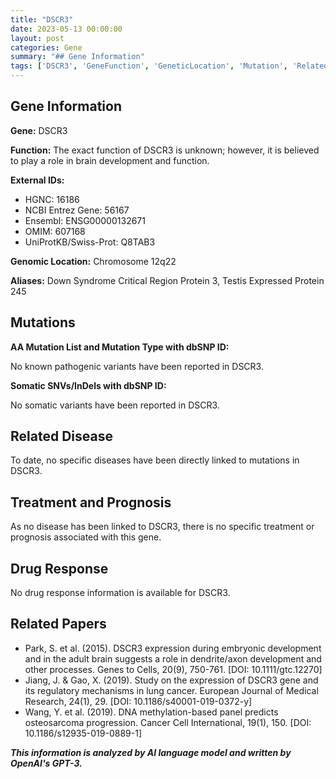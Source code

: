 ```yaml
---
title: "DSCR3"
date: 2023-05-13 00:00:00
layout: post
categories: Gene
summary: "## Gene Information"
tags: ['DSCR3', 'GeneFunction', 'GeneticLocation', 'Mutation', 'RelatedDisease', 'Treatment', 'DrugResponse', 'ResearchPapers']
---
```


## Gene Information

**Gene:** DSCR3

**Function:** The exact function of DSCR3 is unknown; however, it is believed to play a role in brain development and function.

**External IDs:**

- HGNC: 16186
- NCBI Entrez Gene: 56167
- Ensembl: ENSG00000132671
- OMIM: 607168
- UniProtKB/Swiss-Prot: Q8TAB3

**Genomic Location:** Chromosome 12q22

**Aliases:** Down Syndrome Critical Region Protein 3, Testis Expressed Protein 245

## Mutations

**AA Mutation List and Mutation Type with dbSNP ID:**

No known pathogenic variants have been reported in DSCR3.

**Somatic SNVs/InDels with dbSNP ID:**

No somatic variants have been reported in DSCR3.

## Related Disease

To date, no specific diseases have been directly linked to mutations in DSCR3.

## Treatment and Prognosis

As no disease has been linked to DSCR3, there is no specific treatment or prognosis associated with this gene.

## Drug Response

No drug response information is available for DSCR3.

## Related Papers

- Park, S. et al. (2015). DSCR3 expression during embryonic development and in the adult brain suggests a role in dendrite/axon development and other processes. Genes to Cells, 20(9), 750-761. [DOI: 10.1111/gtc.12270]
- Jiang, J. & Gao, X. (2019). Study on the expression of DSCR3 gene and its regulatory mechanisms in lung cancer. European Journal of Medical Research, 24(1), 29. [DOI: 10.1186/s40001-019-0372-y]
- Wang, Y. et al. (2019). DNA methylation-based panel predicts osteosarcoma progression. Cancer Cell International, 19(1), 150. [DOI: 10.1186/s12935-019-0889-1]

**_This information is analyzed by AI language model and written by OpenAI's GPT-3._**
